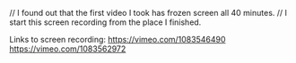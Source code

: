 // I found out that the first video I took has frozen screen all 40 minutes.
// I start this screen recording from the place I finished.

Links to screen recording:
https://vimeo.com/1083546490
https://vimeo.com/1083562972